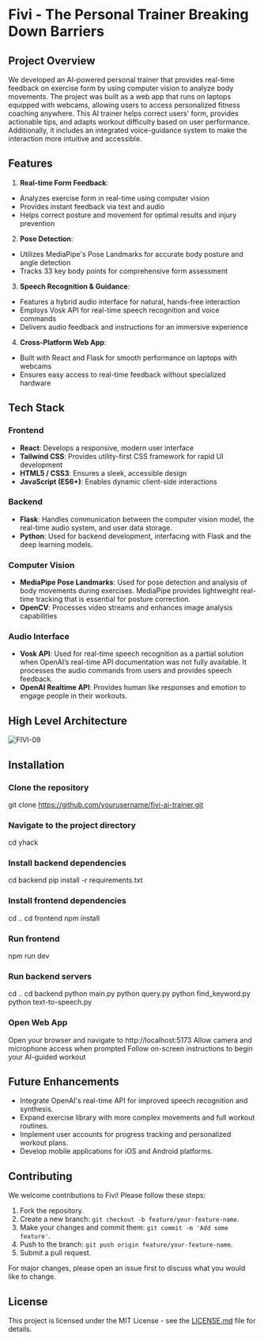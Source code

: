 # Fivi - The Personal Trainer Breaking Down Barriers

## Project Overview
We developed an AI-powered personal trainer that provides real-time feedback on exercise form by using computer vision to analyze body movements. The project was built as a web app that runs on laptops equipped with webcams, allowing users to access personalized fitness coaching anywhere. This AI trainer helps correct users' form, provides actionable tips, and adapts workout difficulty based on user performance. Additionally, it includes an integrated voice-guidance system to make the interaction more intuitive and accessible.

## Features
1. **Real-time Form Feedback**: 
- Analyzes exercise form in real-time using computer vision
- Provides instant feedback via text and audio
- Helps correct posture and movement for optimal results and injury prevention
2. **Pose Detection**: 
- Utilizes MediaPipe's Pose Landmarks for accurate body posture and angle detection
- Tracks 33 key body points for comprehensive form assessment
3. **Speech Recognition & Guidance**:
- Features a hybrid audio interface for natural, hands-free interaction
- Employs Vosk API for real-time speech recognition and voice commands
- Delivers audio feedback and instructions for an immersive experience
4. **Cross-Platform Web App**:
- Built with React and Flask for smooth performance on laptops with webcams
- Ensures easy access to real-time feedback without specialized hardware

## Tech Stack

### Frontend
- **React**: Develops a responsive, modern user interface
- **Tailwind CSS**: Provides utility-first CSS framework for rapid UI development
- **HTML5 / CSS3**: Ensures a sleek, accessible design
- **JavaScript (ES6+)**: Enables dynamic client-side interactions

### Backend
- **Flask**: Handles communication between the computer vision model, the real-time audio system, and user data storage.
- **Python**: Used for backend development, interfacing with Flask and the deep learning models.

### Computer Vision
- **MediaPipe Pose Landmarks**: Used for pose detection and analysis of body movements during exercises. MediaPipe provides lightweight real-time tracking that is essential for posture correction.
- **OpenCV**: Processes video streams and enhances image analysis capabilities
  
### Audio Interface
- **Vosk API**: Used for real-time speech recognition as a partial solution when OpenAI’s real-time API documentation was not fully available. It processes the audio commands from users and provides speech feedback.
- **OpenAI Realtime API**: Provides human like responses and emotion to engage people in their workouts.

## High Level Architecture
![FIVI-09](https://github.com/user-attachments/assets/5d8450fb-737d-4488-be8b-668ffba0ba74)

## Installation

### Clone the repository
git clone https://github.com/yourusername/fivi-ai-trainer.git

### Navigate to the project directory
cd yhack

### Install backend dependencies
cd backend
pip install -r requirements.txt

### Install frontend dependencies
cd ..
cd frontend
npm install

### Run frontend
npm run dev

### Run backend servers
cd .. 
cd backend
python main.py
python query.py
python find_keyword.py
python text-to-speech.py

### Open Web App
Open your browser and navigate to http://localhost:5173
Allow camera and microphone access when prompted
Follow on-screen instructions to begin your AI-guided workout

## Future Enhancements

- Integrate OpenAI's real-time API for improved speech recognition and synthesis.
- Expand exercise library with more complex movements and full workout routines.
- Implement user accounts for progress tracking and personalized workout plans.
- Develop mobile applications for iOS and Android platforms.

## Contributing

We welcome contributions to Fivi! Please follow these steps:

1. Fork the repository.
2. Create a new branch: `git checkout -b feature/your-feature-name`.
3. Make your changes and commit them: `git commit -m 'Add some feature'`.
4. Push to the branch: `git push origin feature/your-feature-name`.
5. Submit a pull request.

For major changes, please open an issue first to discuss what you would like to change.

## License

This project is licensed under the MIT License - see the [LICENSE.md](LICENSE.md) file for details.

